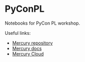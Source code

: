 # PyConPL

Notebooks for PyCon PL workshop.

Useful links:
- [Mercury repository](https://github.com/mljar/mercury)
- [Mercury docs](https://runmercury.com/docs/)
- [Mercury Cloud](https://cloud.runmercury.com)
